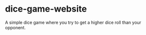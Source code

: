 # dice-game-website

A simple dice game where you try to get a higher dice roll than your opponent.
